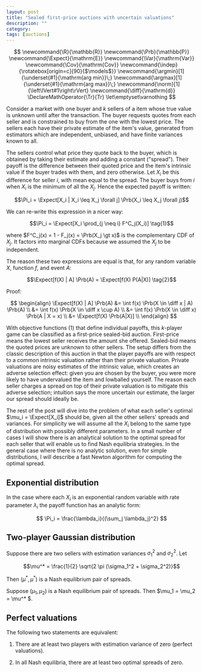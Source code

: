 ```yaml
---
layout: post
title: "Sealed first-price auctions with uncertain valuations"
description: ""
category:
tags: [auctions]
---
```


$$
  \newcommand{\R}{\mathbb{R}}
  \newcommand{\Prb}{\mathbb{P}}
  \newcommand{\Expect}{\mathrm{E}}
  \newcommand{\Var}{\mathrm{Var}}
  \newcommand{\Cov}{\mathrm{Cov}}
  \newcommand{\indep}{\rotatebox[origin=c]{90}{$\models$}}
  \newcommand{\argmin}[1]{\underset{#1}{\mathrm{arg min}}\;}
  \newcommand{\argmax}[1]{\underset{#1}{\mathrm{arg max}}\;}
  \newcommand{\norm}[1]{\left\lVert#1\right\rVert}
  \newcommand{\diff}{\mathrm{d}}
  \DeclareMathOperator{\Tr}{Tr}
  \let\emptyset\varnothing
$$

Consider a market with one buyer and $k$ sellers of a item whose true value is unknown until after the transaction. The buyer requests quotes from each seller and is constrained to buy from the one with the lowest price. The sellers each have their private estimate of the item's value, generated from estimators which are independent, unbiased, and have finite variances known to all.

The sellers control what price they quote back to the buyer, which is obtained by taking their estimate and adding a constant ("spread"). Their payoff is the difference between their quoted price and the item's intrinsic value if the buyer trades with them, and zero otherwise. Let $X_i$ be this difference for seller $i$, with mean equal to the spread. The buyer buys from $i$ when $X_i$ is the minimum of all the $X_j$. Hence the expected payoff is written:

$$\Pi_i = \Expect[X_i | X_i \leq X_j \forall j] \Prb(X_i \leq X_j \forall j)$$

We can re-write this expression in a nicer way:

$$\Pi_i = \Expect[X_i \prod_{j \neq i} F^C_j(X_i)] \tag{1}$$

where $F^C_j(x) = 1 - F_j(x) = \Prb(X_j \gt x)$ is the complementary CDF of $X_j$. It factors into marginal CDFs because we assumed the $X_j$ to be independent.

The reason these two expressions are equal is that, for any random variable $X$, function $f$, and event $A$:

$$\Expect[f(X) | A] \Prb(A) = \Expect[f(X) P(A|X)] \tag{2}$$

Proof:

$$
\begin{align}
\Expect[f(X) | A] \Prb(A)
&= \int f(x) \Prb(X \in \diff x | A) \Prb(A) \\
&= \int f(x) \Prb(X \in \diff x \cup A) \\
&= \int f(x) \Prb(X \in \diff x) \Prb(A | X = x) \\
&= \Expect[f(X) \Prb(A|X)] \\
\end{align}
$$

With objective functions $(1)$ that define individual payoffs, this $k$-player game can be classified as a first-price sealed-bid auction. First-price means the lowest seller receives the amount she offered. Sealed-bid means the quoted prices are unknown to other sellers. The setup differs from the classic description of this auction in that the player payoffs are with respect to a common intrinsic valuation rather than their private valuation. Private valuations are noisy estimates of the intrinsic value, which creates an adverse selection effect: given you are chosen by the buyer, you were more likely to have undervalued the item and lowballed yourself. The reason each seller charges a spread on top of their private valuation is to mitigate this adverse selection; intuition says the more uncertain our estimate, the larger our spread should ideally be.

The rest of the post will dive into the problem of what each seller's optimal $\mu_i = \Expect[X_i]$ should be, given all the other sellers' spreads and variances. For simplicity we will assume all the $X_i$ belong to the same type of distribution with possibly different parameters. In a small number of cases I will show there is an analytical solution to the optimal spread for each seller that will enable us to find Nash equilibria strategies. In the general case where there is no analytic solution, even for simple distributions, I will describe a fast Newton algorithm for computing the optimal spread.

## Exponential distribution

In the case where each $X_i$ is an exponential random variable with rate parameter $\lambda_i$ the payoff function has an analytic form:

$$ \Pi_i = \frac{\lambda_i}{(\sum_j \lambda_j)^2} $$

## Two-player Gaussian distribution

Suppose there are two sellers with estimation variances $\sigma_1^2$ and $\sigma_2^2$. Let

$$\mu^* = \frac{1}{2} \sqrt{2 \pi (\sigma_1^2 + \sigma_2^2)}$$

Then $(\mu^* , \mu^* )$ is a Nash equilibrium pair of spreads.

Suppose $(\mu_1, \mu_2)$ is a Nash equilibrium pair of spreads. Then $\mu_1 = \mu_2 = \mu^* $.

## Perfect valuations

The following two statements are equivalent:

1. There are at least two players with estimation variance of zero (perfect valuations).

2. In all Nash equilibria, there are at least two optimal spreads of zero.
